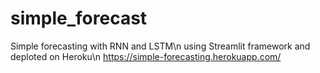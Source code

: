 # simple_forecast
Simple forecasting with RNN and LSTM\n
using Streamlit framework and deploted on Heroku\n
https://simple-forecasting.herokuapp.com/
